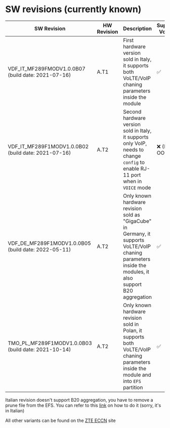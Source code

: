 # SW revisions (currently known)

| SW Revision                                         | HW Revision | Description                                                                                                                                               | Support VoLTE |
|-----------------------------------------------------|-------------|-----------------------------------------------------------------------------------------------------------------------------------------------------------|---------------|
| VDF_IT_MF289FMODV1.0.0B07 (build date: 2021-07-16)  | A.T1        | First hardware version sold in Italy, it supports both VoLTE/VoIP chaning parameters inside the module                                                    | ✅             |
| VDF_IT_MF289F1MODV1.0.0B02 (build date: 2021-07-16) | A.T2        | Second hardware version sold in Italy, it supports only VoIP, needs to change `config` to enable RJ-11 port when in `VOICE` mode                          | ❌ (Not OOB)   |
| VDF_DE_MF289F1MODV1.0.0B05 (build date: 2022-05-11) | A.T2        | Only known hardware revision sold as "GigaCube" in Germany, it supports VoLTE/VoIP chaning parameters inside the modules, it also support B20 aggregation | ✅             |
| TMO_PL_MF289F1MODV1.0.0B03 (build date: 2021-10-14) | A.T2        | Only known hardware revision sold in Polan, it supports both VoLTE/VoIP chaning parameters inside the module and into `EFS` partition                     | ✅             |

Italian revision doesn't support B20 aggregation, you have to remove a prune file from the EFS. You can refer to this [link](https://forum.fibra.click/d/32421-zte-mf289f-vodafone-fwa-sblocco-aggregazione-b20-su-modello-vfit) on how to do it (sorry, it's in Italian)

All other variants can be found on the [ZTE ECCN](https://www.zte.com.cn/global/about/eccn.html) site
